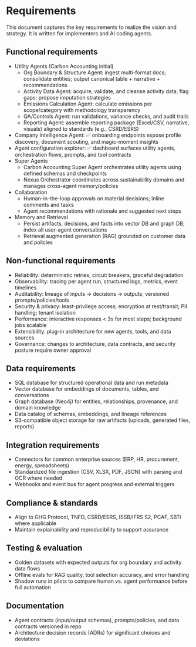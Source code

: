 # Requirements

This document captures the key requirements to realize the vision and strategy. It is written for implementers and AI coding agents.

## Functional requirements
- Utility Agents (Carbon Accounting initial)
  - Org Boundary & Structure Agent: ingest multi-format docs; consolidate entities; output canonical table + narrative + recommendations
  - Activity Data Agent: acquire, validate, and cleanse activity data; flag gaps; propose imputation strategies
  - Emissions Calculation Agent: calculate emissions per scope/category with methodology transparency
  - QA/Controls Agent: run validations, variance checks, and audit trails
  - Reporting Agent: assemble reporting package (Excel/CSV, narrative, visuals) aligned to standards (e.g., CSRD/ESRS)
- Company Intelligence Agent: ✅ onboarding endpoints expose profile discovery, document scouting, and magic-moment insights
- Agent configuration explorer: ✅ dashboard surfaces utility agents, orchestration flows, prompts, and tool contracts
- Super Agents
  - Carbon Accounting Super Agent orchestrates utility agents using defined schemas and checkpoints
  - Nexus Orchestrator coordinates across sustainability domains and manages cross-agent memory/policies
- Collaboration
  - Human-in-the-loop approvals on material decisions; inline comments and tasks
  - Agent recommendations with rationale and suggested next steps
- Memory and Retrieval
  - Persist artifacts, decisions, and facts into vector DB and graph DB; index all user-agent conversations
  - Retrieval augmented generation (RAG) grounded on customer data and policies

## Non-functional requirements
- Reliability: deterministic retries, circuit breakers, graceful degradation
- Observability: tracing per agent run, structured logs, metrics, event timelines
- Auditability: lineage of inputs → decisions → outputs; versioned prompts/policies/tools
- Security & privacy: least-privilege access; encryption at rest/transit; PII handling; tenant isolation
- Performance: interactive responses < 3s for most steps; background jobs scalable
- Extensibility: plug-in architecture for new agents, tools, and data sources
- Governance: changes to architecture, data contracts, and security posture require owner approval

## Data requirements
- SQL database for structured operational data and run metadata
- Vector database for embeddings of documents, tables, and conversations
- Graph database (Neo4j) for entities, relationships, provenance, and domain knowledge
- Data catalog of schemas, embeddings, and lineage references
- S3-compatible object storage for raw artifacts (uploads, generated files, reports)

## Integration requirements
- Connectors for common enterprise sources (ERP, HR, procurement, energy, spreadsheets)
- Standardized file ingestion (CSV, XLSX, PDF, JSON) with parsing and OCR where needed
- Webhooks and event bus for agent progress and external triggers

## Compliance & standards
- Align to GHG Protocol, TNFD, CSRD/ESRS, ISSB/IFRS S2, PCAF, SBTi where applicable
- Maintain explainability and reproducibility to support assurance

## Testing & evaluation
- Golden datasets with expected outputs for org boundary and activity data flows
- Offline evals for RAG quality, tool selection accuracy, and error handling
- Shadow runs in pilots to compare human vs. agent performance before full automation

## Documentation
- Agent contracts (input/output schemas), prompts/policies, and data contracts versioned in repo
- Architecture decision records (ADRs) for significant choices and deviations
